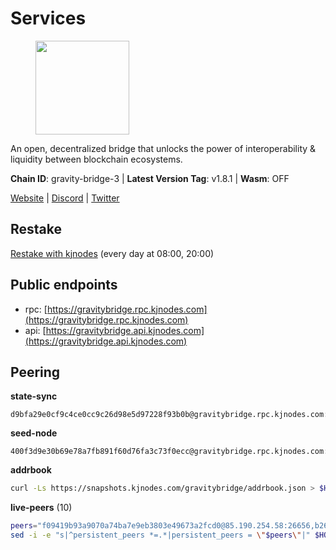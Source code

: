 # Services

<figure><img src="https://raw.githubusercontent.com/kj89/testnet_manuals/main/pingpub/logos/gravitybridge.png" width="150" alt=""><figcaption></figcaption></figure>

An open, decentralized bridge that unlocks the power of  interoperability & liquidity between blockchain ecosystems.

**Chain ID**: gravity-bridge-3 | **Latest Version Tag**: v1.8.1 | **Wasm**: OFF

[Website](https://www.gravitybridge.net) | [Discord](https://discord.gg/ARV8dTSjAk) | [Twitter](https://twitter.com/gravity_bridge)

## Restake

[Restake with kjnodes](https://restake.app/gravitybridge/gravityvaloper1nw3uavthnjwsgrrjzav2wdg9m0pw7k4fc7hvlz) (every day at 08:00, 20:00)
## Public endpoints

* rpc: [https://gravitybridge.rpc.kjnodes.com](https://gravitybridge.rpc.kjnodes.com)
* api: [https://gravitybridge.api.kjnodes.com](https://gravitybridge.api.kjnodes.com)

## Peering

**state-sync**

```text
d9bfa29e0cf9c4ce0cc9c26d98e5d97228f93b0b@gravitybridge.rpc.kjnodes.com:26656
```

**seed-node**

```text
400f3d9e30b69e78a7fb891f60d76fa3c73f0ecc@gravitybridge.rpc.kjnodes.com:26659
```

**addrbook**
```bash
curl -Ls https://snapshots.kjnodes.com/gravitybridge/addrbook.json > $HOME/.gravity/config/addrbook.json
```

**live-peers** (10)
```bash
peers="f09419b93a9070a74ba7e9eb3803e49673a2fcd0@85.190.254.58:26656,b2608e51a520866a91637ca3b354903bc5b46bfa@137.184.214.71:26656,df80212f5356a2d2f047f546162baa9a3dfe6865@13.232.72.69:26656,930f874c17eff988acd8eb761fea8d4873ea6eb3@185.249.227.231:29656,d9bfa29e0cf9c4ce0cc9c26d98e5d97228f93b0b@65.109.88.38:26656,5eac126c1b13eb220f8deb1239d9bcf713338ea3@15.235.13.145:26656,3a6315842c5121087b9a3bef769d20ab64e21091@46.8.220.127:26656,e940c7788dfbf02030d0838fb3dc9cdb21cf5832@66.94.112.81:26656,77367b424f624c4f9f423267dd8d4d559b289b62@167.235.9.250:26656,572d417e11368f588d110efdeb7102a6a3c0752d@161.35.224.108:26656"
sed -i -e "s|^persistent_peers *=.*|persistent_peers = \"$peers\"|" $HOME/.gravity/config/config.toml
```
